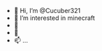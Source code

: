 - 👋 Hi, I’m @Cucuber321
- 👀 I’m interested in minecraft
- 🌱
- 💞️
- 📫 ...

<!---
Cucuber321/Cucuber321 is a ✨ special ✨ repository because its `README.md` (this file) appears on your GitHub profile.
You can click the Preview link to take a look at your changes.
--->
